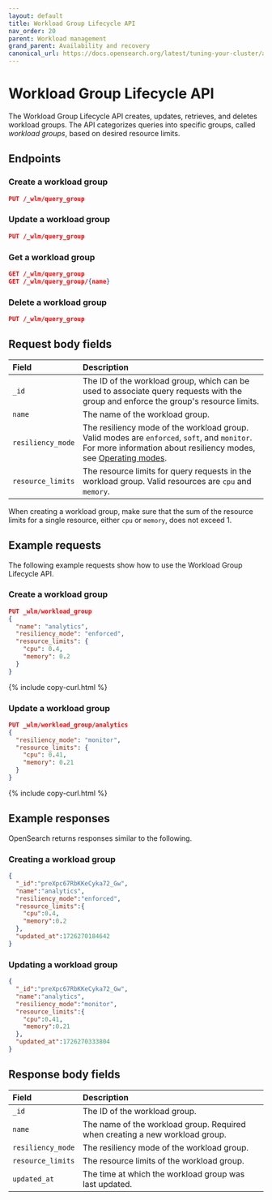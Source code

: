 ```yaml
---
layout: default
title: Workload Group Lifecycle API
nav_order: 20
parent: Workload management
grand_parent: Availability and recovery
canonical_url: https://docs.opensearch.org/latest/tuning-your-cluster/availability-and-recovery/workload-management/workload-group-lifecycle-api/
---
```


# Workload Group Lifecycle API

The Workload Group Lifecycle API creates, updates, retrieves, and deletes workload groups. The API categorizes queries into specific groups, called _workload groups_, based on desired resource limits.

## Endpoints


### Create a workload group

<!-- spec_insert_start
api: wlm.create_query_group
component: endpoints
omit_header: true
-->
```json
PUT /_wlm/query_group
```
<!-- spec_insert_end -->

### Update a workload group

<!-- spec_insert_start
api: wlm.create_query_group
component: endpoints
omit_header: true
-->
```json
PUT /_wlm/query_group
```
<!-- spec_insert_end -->

### Get a workload group

<!-- spec_insert_start
api: wlm.get_query_group
component: endpoints
omit_header: true
-->
```json
GET /_wlm/query_group
GET /_wlm/query_group/{name}
```
<!-- spec_insert_end -->

### Delete a workload group

<!-- spec_insert_start
api: wlm.create_query_group
component: endpoints
omit_header: true
-->
```json
PUT /_wlm/query_group
```
<!-- spec_insert_end -->


## Request body fields

| Field | Description	 |
| :--- | :--- |
| `_id`  | The ID of the workload group, which can be used to associate query requests with the group and enforce the group's resource limits.  |
| `name`  | The name of the workload group. |
| `resiliency_mode`  | The resiliency mode of the workload group. Valid modes are `enforced`, `soft`, and `monitor`. For more information about resiliency modes, see [Operating modes]({{site.url}}{{site.baseurl}}/tuning-your-cluster/availability-and-recovery/workload-management/wlm-feature-overview/#operating-modes). |
| `resource_limits` | The resource limits for query requests in the workload group. Valid resources are `cpu` and `memory`.  |

When creating a workload group, make sure that the sum of the resource limits for a single resource, either `cpu` or `memory`, does not exceed 1.

## Example requests

The following example requests show how to use the Workload Group Lifecycle API.

### Create a workload group

```json
PUT _wlm/workload_group
{
  "name": "analytics",
  "resiliency_mode": "enforced",
  "resource_limits": {
    "cpu": 0.4,
    "memory": 0.2
  }
}
```
{% include copy-curl.html %}

### Update a workload group

```json
PUT _wlm/workload_group/analytics
{
  "resiliency_mode": "monitor",
  "resource_limits": {
    "cpu": 0.41,
    "memory": 0.21
  }
}
```
{% include copy-curl.html %}


## Example responses

OpenSearch returns responses similar to the following.

### Creating a workload group

```json
{
  "_id":"preXpc67RbKKeCyka72_Gw",
  "name":"analytics",
  "resiliency_mode":"enforced",
  "resource_limits":{
    "cpu":0.4,
    "memory":0.2
  },
  "updated_at":1726270184642
}
```

### Updating a workload group

```json
{
  "_id":"preXpc67RbKKeCyka72_Gw",
  "name":"analytics",
  "resiliency_mode":"monitor",
  "resource_limits":{
    "cpu":0.41,
    "memory":0.21
  },
  "updated_at":1726270333804
}
```

## Response body fields

| Field | Description	 |
| :--- | :--- |
| `_id`  | The ID of the workload group. |
| `name`  | The name of the workload group. Required when creating a new workload group. |
| `resiliency_mode`  | The resiliency mode of the workload group. |
| `resource_limits` | The resource limits of the workload group. |
| `updated_at` | The time at which the workload group was last updated. |



